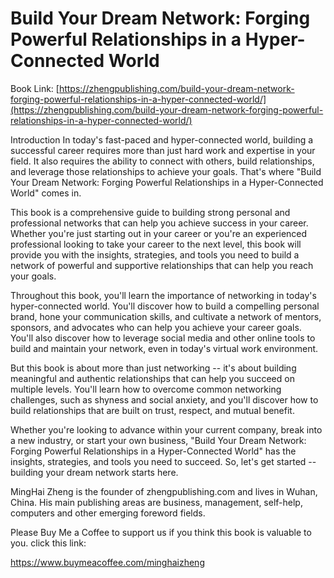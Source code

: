 # Build Your Dream Network: Forging Powerful Relationships in a Hyper-Connected World

Book Link: [https://zhengpublishing.com/build-your-dream-network-forging-powerful-relationships-in-a-hyper-connected-world/](https://zhengpublishing.com/build-your-dream-network-forging-powerful-relationships-in-a-hyper-connected-world/)

Introduction In today's fast-paced and hyper-connected world, building a successful career requires more than just hard work and expertise in your field. It also requires the ability to connect with others, build relationships, and leverage those relationships to achieve your goals. That's where "Build Your Dream Network: Forging Powerful Relationships in a Hyper-Connected World" comes in.

This book is a comprehensive guide to building strong personal and professional networks that can help you achieve success in your career. Whether you're just starting out in your career or you're an experienced professional looking to take your career to the next level, this book will provide you with the insights, strategies, and tools you need to build a network of powerful and supportive relationships that can help you reach your goals.

Throughout this book, you'll learn the importance of networking in today's hyper-connected world. You'll discover how to build a compelling personal brand, hone your communication skills, and cultivate a network of mentors, sponsors, and advocates who can help you achieve your career goals. You'll also discover how to leverage social media and other online tools to build and maintain your network, even in today's virtual work environment.

But this book is about more than just networking -- it's about building meaningful and authentic relationships that can help you succeed on multiple levels. You'll learn how to overcome common networking challenges, such as shyness and social anxiety, and you'll discover how to build relationships that are built on trust, respect, and mutual benefit.

Whether you're looking to advance within your current company, break into a new industry, or start your own business, "Build Your Dream Network: Forging Powerful Relationships in a Hyper-Connected World" has the insights, strategies, and tools you need to succeed. So, let's get started -- building your dream network starts here.

MingHai Zheng is the founder of zhengpublishing.com and lives in Wuhan, China. His main publishing areas are business, management, self-help, computers and other emerging foreword fields.

Please Buy Me a Coffee to support us if you think this book is valuable to you. click this link:

https://www.buymeacoffee.com/minghaizheng

